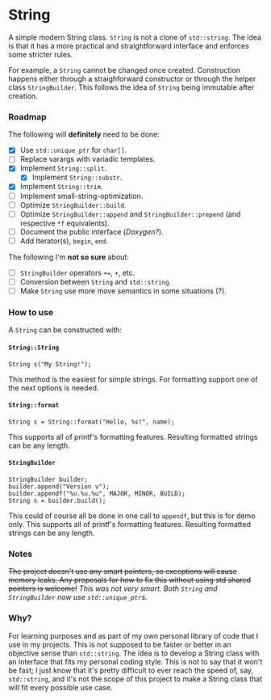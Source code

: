 # String
A simple modern String class. `String` is not a clone of `std::string`. The idea is that it has a more practical and straightforward interface and enforces some stricter rules.

For example, a `String` cannot be changed once created. Construction happens either through a straighforward constructor or through the helper class `StringBuilder`. This follows the idea of `String` being immutable after creation.

### Roadmap

The following will **definitely** need to be done:

- [x] Use `std::unique_ptr` for `char[]`.
- [ ] Replace varargs with variadic templates.
- [x] Implement `String::split`.
  - [x] Implement `String::substr`.
- [x] Implement `String::trim`.
- [ ] Implement small-string-optimization.
- [ ] Optimize `StringBuilder::build`.
- [ ] Optimize `StringBuilder::append` and `StringBuilder::prepend` (and respective `*f` equivalents).
- [ ] Document the public interface (*Doxygen?*).
- [ ] Add Iterator(s), `begin`, `end`.

The following I'm **not so sure** about:

- [ ] `StringBuilder` operators `+=`, `+`, etc.
- [ ] Conversion between `String` and `std::string`.
- [ ] Make `String` use more move semantics in some situations (?).

### How to use

A `String` can be constructed with:

#### `String::String`
```
String s("My String!");
```
This method is the easiest for simple strings. For formatting support one of the next options is needed.

#### `String::format`
```
String s = String::format("Hello, %s!", name);
```
This supports all of printf's formatting features. Resulting formatted strings can be any length.

#### `StringBuilder`
```
StringBuilder builder;
builder.append("Version v");
builder.appendf("%u.%u.%u", MAJOR, MINOR, BUILD);
String s = builder.build();
```
This could of course all be done in one call to `appendf`, but this is for demo only.
This supports all of printf's formatting features. Resulting formatted strings can be any length.

### Notes

~~The project doesn't use any smart pointers, so exceptions will cause memory leaks. Any proposals for how to fix this without using std shared pointers is welcome!~~ *This was not very smart. Both `String` and `StringBuilder` now use `std::unique_ptr`s.* 

### Why?

For learning purposes and as part of my own personal library of code that I use in my projects. This is not supposed to be faster or better in an objective sense than `std::string`. The idea is to develop a String class with an interface that fits my personal coding style. This is not to say that it won't be fast; I just know that it's pretty difficult to ever reach the speed of, say, `std::string`, and it's not the scope of this project to make a String class that will fit every possible use case.
